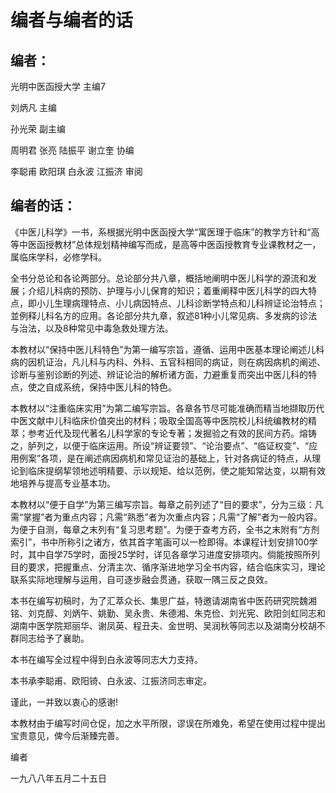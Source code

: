 # 编者与编者的话

## 编者：

光明中医函授大学  主编7

刘炳凡  主编

孙光荣  副主编

周明君  张亮  陆振平  谢立奎  协编

李聪甫  欧阳琪 白永波 江振济  审阅

## 编者的话：

《中医儿科学》一书，系根据光明中医函授大学“寓医理于临床”的教学方针和“高等中医函授教材”总体规划精神编写而成，是高等中医函授教育专业课教材之一，属临床学科，必修学科。

全书分总论和各论两部分。总论部分共八章，概括地阐明中医儿科学的源流和发展；介绍儿科病的预防、护理与小儿保育的知识；着重阐释中医儿科学的四大特点，即小儿生理病理特点、小儿病因特点、儿科诊断学特点和儿科辨证论治特点；並例释儿科名方的应用。各论部分共九章，叙述81种小儿常见病、多发病的诊法与治法，以及8种常见中毒急救处理方法。

本教材以“保持中医儿科特色”为第一编写宗旨，遵循、运用中医基本理论阐述儿科病的因机证治，凡儿科与内科、外科、五官科相同的病证，则在病因病机的阐述、诊断与鉴别诊断的列述、辨证论治的解析诸方面，力避重复而突出中医儿科的特点，使之自成系统，保持中医儿科的特色。

本教材以“注重临床实用”为第二编写宗旨。各章各节尽可能准确而精当地撷取历代中医文献中儿科临床价值突出的材料；吸取全国高等中医院校儿科统编教材的精萃；参考近代及现代著名儿科学家的专论专著；发掘验之有效的民间方药。熔铸之，胪列之，以便于临床运用。所设“辨证要领”、“论治要点”、“临证权变”、“应用例案”各项，是在阐述病因病机和常见证治的基础上，针对各病证的特点，从理论到临床提纲挈领地述明精要、示以规矩、给以范例，使之能知常达变，以期有效地培养与提高专业基本功。

本教材以“便于自学”为第三编写宗旨。每章之前列述了“目的要求”，分为三级：凡需“掌握”者为重点内容；凡需“熟悉”者为次重点内容；凡需“了解”者为一般内容。为便于自测，每章之末列有“复习思考题”。为便于查考方药，全书之末附有“方剂索引”，书中所称引之诸方，依其首字笔画可以一检即得。本课程计划安排100学时，其中自学75学时，面授25学时，详见各章学习进度安排项内。倘能按照所列目的要求，把握重点、分清主次、循序渐进地学习全书内容，结合临床实习，理论联系实际地理解与运用，自可逐步融会贯通，获取一隅三反之良效。

本书在编写初稿时，为了汇萃众长、集思广益，特邀请湖南省中医药研究院魏湘铭、刘克醇、刘炳午、姚勤、吴永贵、朱德湘、朱克俭、刘光宪、欧阳剑虹同志和湖南中医学院郑丽华、谢凤英、程丑夫、金世明、吴润秋等同志以及湖南分校胡不群同志给予了襄助。

本书在编写全过程中得到白永波等同志大力支持。

本书承李聪甫、欧阳锜、白永波、江振济同志审定。

谨此，一并致以衷心的感谢!

本教材由于编写时间仓促，加之水平所限，谬误在所难免，希望在使用过程中提出宝贵意见，俾今后渐臻完善。

编者

一九八八年五月二十五日
